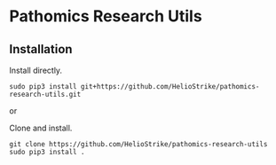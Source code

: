 # Pathomics Research Utils

## Installation

Install directly.
```
sudo pip3 install git+https://github.com/HelioStrike/pathomics-research-utils.git
```

or
  
Clone and install.
```
git clone https://github.com/HelioStrike/pathomics-research-utils
sudo pip3 install .
```